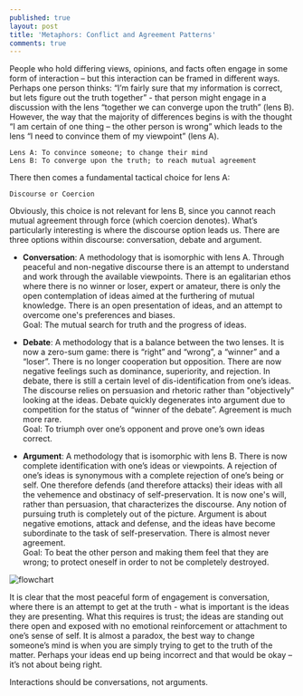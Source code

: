```yaml
---
published: true
layout: post
title: 'Metaphors: Conflict and Agreement Patterns'
comments: true
---
```

People who hold differing views, opinions, and facts often engage in some form of interaction – but this interaction can be framed in different ways. Perhaps one person thinks: “I’m fairly sure that my information is correct, but lets figure out the truth together” - that person might engage in a discussion with the lens “together we can converge upon the truth” (lens B). However, the way that the majority of differences begins is with the thought “I am certain of one thing – the other person is wrong” which leads to the lens “I need to convince them of my viewpoint” (lens A).
```
Lens A: To convince someone; to change their mind
Lens B: To converge upon the truth; to reach mutual agreement
```
There then comes a fundamental tactical choice for lens A:
```
Discourse or Coercion
```
Obviously, this choice is not relevant for lens B, since you cannot reach mutual agreement through force (which coercion denotes). What’s particularly interesting is where the discourse option leads us. There are three options within discourse: conversation, debate and argument.

+ **Conversation**: A methodology that is isomorphic with lens A. Through peaceful and non-negative discourse there is an attempt to understand and work through the available viewpoints. There is an egalitarian ethos where there is no winner or loser, expert or amateur, there is only the open contemplation of ideas aimed at the furthering of mutual knowledge. There is an open presentation of ideas, and an attempt to overcome one's preferences and biases.  
Goal: The mutual search for truth and the progress of ideas.

+ **Debate**: A methodology that is a balance between the two lenses. It is now a zero-sum game: there is “right” and “wrong”, a “winner” and a “loser”. There is no longer cooperation but opposition. There are now negative feelings such as dominance, superiority, and rejection. In debate, there is still a certain level of dis-identification from one’s ideas. The discourse relies on persuasion and rhetoric rather than "objectively" looking at the ideas. Debate quickly degenerates into argument due to competition for the status of “winner of the debate”. Agreement is much more rare.  
Goal: To triumph over one’s opponent and prove one’s own ideas correct.

+ **Argument**: A methodology that is  isomorphic with lens B. There is now complete identification with one’s ideas or viewpoints. A rejection of one’s ideas is synonymous with a complete rejection of one’s being or self. One therefore defends (and therefore attacks) their ideas with all the vehemence and obstinacy of self-preservation. It is now one's will, rather than persuasion, that characterizes the discourse. Any notion of pursuing truth is completely out of the picture. Argument is about negative emotions, attack and defense, and the ideas have become subordinate to the task of self-preservation. There is almost never agreement.  
Goal: To beat the other person and making them feel that they are wrong; to protect oneself in order to not be completely destroyed.


![flowchart]({{site.baseurl}}/images/flowpattern.jpg)

It is clear that the most peaceful form of engagement is conversation, where there is an attempt to get at the truth - what is important is the ideas they are presenting. What this requires is trust; the ideas are standing out there open and exposed with no emotional reinforcement or attachment to one’s sense of self. It is almost a paradox, the best way to change someone’s mind is when you are simply trying to get to the truth of the matter. Perhaps your ideas end up being incorrect and that would be okay – it’s not about being right. 

Interactions should be conversations, not arguments.
